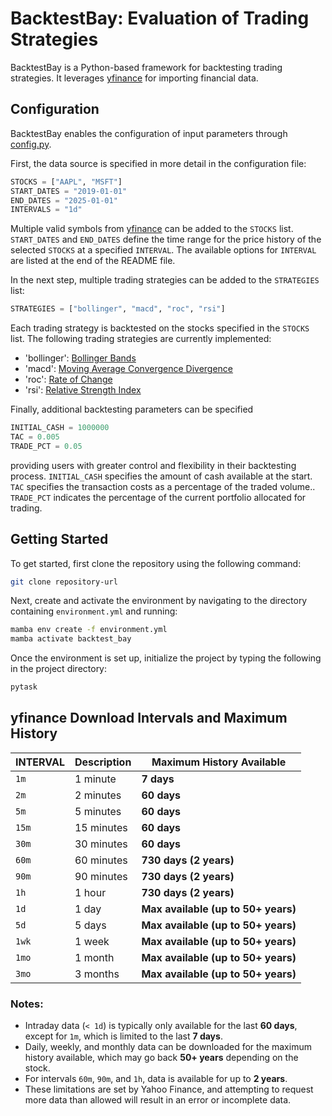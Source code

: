 # BacktestBay: Evaluation of Trading Strategies

BacktestBay is a Python-based framework for backtesting trading strategies. It leverages
[yfinance](https://pypi.org/project/yfinance/) for importing financial data.

## Configuration

BacktestBay enables the configuration of input parameters through
[config.py](https://github.com/iame-uni-bonn/final-project-niklasniedermeier-1/blob/main/src/backtest_bay/config.py).

First, the data source is specified in more detail in the configuration file:

```python
STOCKS = ["AAPL", "MSFT"]
START_DATES = "2019-01-01"
END_DATES = "2025-01-01"
INTERVALS = "1d"
```

Multiple valid symbols from [yfinance](https://pypi.org/project/yfinance/) can be added
to the `STOCKS` list. `START_DATES` and `END_DATES` define the time range for the price
history of the selected `STOCKS` at a specified `INTERVAL`. The available options for
`INTERVAL` are listed at the end of the README file.

In the next step, multiple trading strategies can be added to the `STRATEGIES` list:

```python
STRATEGIES = ["bollinger", "macd", "roc", "rsi"]
```

Each trading strategy is backtested on the stocks specified in the `STOCKS` list. The
following trading strategies are currently implemented:

- 'bollinger':
  [Bollinger Bands](https://www.investopedia.com/terms/b/bollingerbands.asp)
- 'macd':
  [Moving Average Convergence Divergence](https://www.investopedia.com/terms/m/macd.asp)
- 'roc': [Rate of Change](https://www.investopedia.com/terms/p/pricerateofchange.asp)
- 'rsi': [Relative Strength Index](https://www.investopedia.com/terms/r/rsi.asp)

Finally, additional backtesting parameters can be specified

```python
INITIAL_CASH = 1000000
TAC = 0.005
TRADE_PCT = 0.05
```

providing users with greater control and flexibility in their backtesting process.
`INITIAL_CASH` specifies the amount of cash available at the start. `TAC` specifies the
transaction costs as a percentage of the traded volume.. `TRADE_PCT` indicates the
percentage of the current portfolio allocated for trading.

## Getting Started

To get started, first clone the repository using the following command:

```bash
git clone repository-url
```

Next, create and activate the environment by navigating to the directory containing
`environment.yml` and running:

```bash
mamba env create -f environment.yml
mamba activate backtest_bay
```

Once the environment is set up, initialize the project by typing the following in the
project directory:

```bash
pytask
```

## yfinance Download Intervals and Maximum History

| INTERVAL | Description | Maximum History Available           |
| -------- | ----------- | ----------------------------------- |
| `1m`     | 1 minute    | **7 days**                          |
| `2m`     | 2 minutes   | **60 days**                         |
| `5m`     | 5 minutes   | **60 days**                         |
| `15m`    | 15 minutes  | **60 days**                         |
| `30m`    | 30 minutes  | **60 days**                         |
| `60m`    | 60 minutes  | **730 days (2 years)**              |
| `90m`    | 90 minutes  | **730 days (2 years)**              |
| `1h`     | 1 hour      | **730 days (2 years)**              |
| `1d`     | 1 day       | **Max available (up to 50+ years)** |
| `5d`     | 5 days      | **Max available (up to 50+ years)** |
| `1wk`    | 1 week      | **Max available (up to 50+ years)** |
| `1mo`    | 1 month     | **Max available (up to 50+ years)** |
| `3mo`    | 3 months    | **Max available (up to 50+ years)** |

### Notes:

- Intraday data (`< 1d`) is typically only available for the last **60 days**, except
  for `1m`, which is limited to the last **7 days**.
- Daily, weekly, and monthly data can be downloaded for the maximum history available,
  which may go back **50+ years** depending on the stock.
- For intervals `60m`, `90m`, and `1h`, data is available for up to **2 years**.
- These limitations are set by Yahoo Finance, and attempting to request more data than
  allowed will result in an error or incomplete data.
